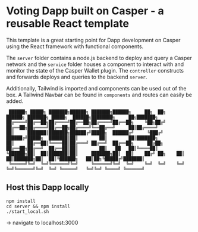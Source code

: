 # Voting Dapp built on Casper - a reusable React template
This template is a great starting point for Dapp development on Casper using the React framework with functional components.

The `server` folder contains a node.js backend to deploy and query a Casper network and the `service` folder houses a component to interact with and monitor the state of the Casper Wallet plugin. The `controller` constructs and forwards deploys and queries to the backend `server`.

Additionally, Tailwind is imported and components can be used out of the box. A Tailwind Navbar can be found in `components` and routes can easily be added.

```
 ██████╗ █████╗ ███████╗██████╗ ███████╗██████╗     ██╗  ██╗    ██████╗ ███████╗ █████╗  ██████╗████████╗     ██╗███████╗
██╔════╝██╔══██╗██╔════╝██╔══██╗██╔════╝██╔══██╗    ╚██╗██╔╝    ██╔══██╗██╔════╝██╔══██╗██╔════╝╚══██╔══╝     ██║██╔════╝
██║     ███████║███████╗██████╔╝█████╗  ██████╔╝     ╚███╔╝     ██████╔╝█████╗  ███████║██║        ██║        ██║███████╗
██║     ██╔══██║╚════██║██╔═══╝ ██╔══╝  ██╔══██╗     ██╔██╗     ██╔══██╗██╔══╝  ██╔══██║██║        ██║   ██   ██║╚════██║
╚██████╗██║  ██║███████║██║     ███████╗██║  ██║    ██╔╝ ██╗    ██║  ██║███████╗██║  ██║╚██████╗   ██║██╗╚█████╔╝███████║
 ╚═════╝╚═╝  ╚═╝╚══════╝╚═╝     ╚══════╝╚═╝  ╚═╝    ╚═╝  ╚═╝    ╚═╝  ╚═╝╚══════╝╚═╝  ╚═╝ ╚═════╝   ╚═╝╚═╝ ╚════╝ ╚══════╝
```

## Host this Dapp locally
```
npm install 
cd server && npm install
./start_local.sh
```

-> navigate to localhost:3000

